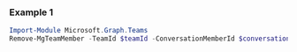 ### Example 1
```powershell
Import-Module Microsoft.Graph.Teams
Remove-MgTeamMember -TeamId $teamId -ConversationMemberId $conversationMemberId
```
